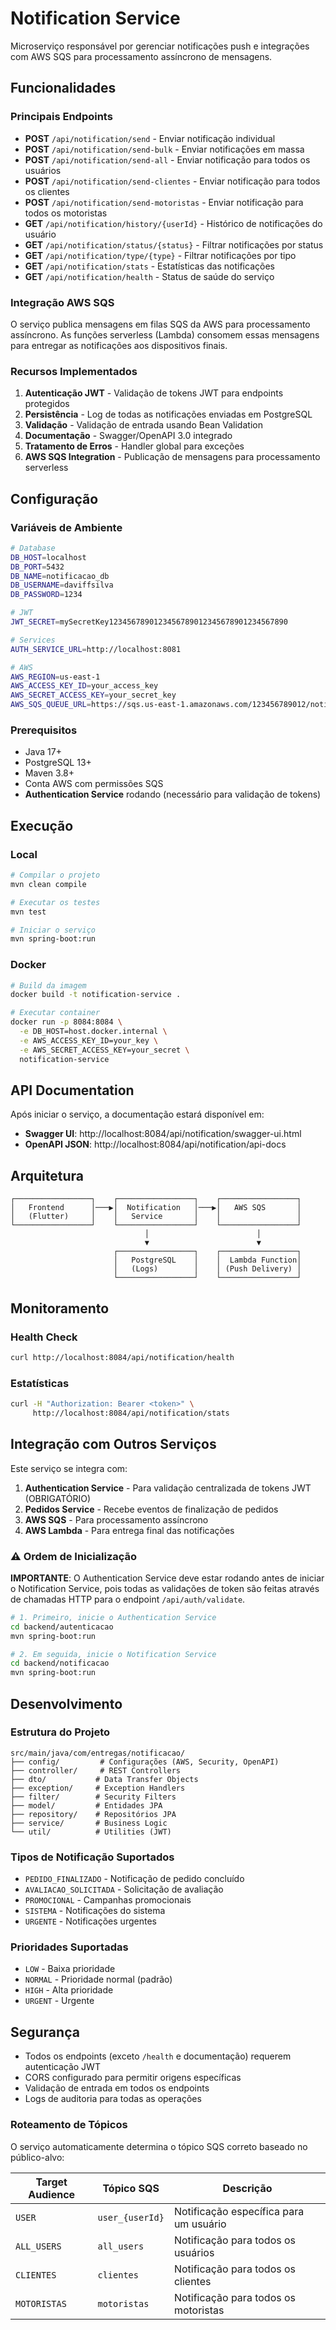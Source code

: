 # Notification Service

Microserviço responsável por gerenciar notificações push e integrações com AWS SQS para processamento assíncrono de mensagens.

## Funcionalidades

### Principais Endpoints

- **POST** `/api/notification/send` - Enviar notificação individual
- **POST** `/api/notification/send-bulk` - Enviar notificações em massa
- **POST** `/api/notification/send-all` - Enviar notificação para todos os usuários
- **POST** `/api/notification/send-clientes` - Enviar notificação para todos os clientes
- **POST** `/api/notification/send-motoristas` - Enviar notificação para todos os motoristas
- **GET** `/api/notification/history/{userId}` - Histórico de notificações do usuário
- **GET** `/api/notification/status/{status}` - Filtrar notificações por status
- **GET** `/api/notification/type/{type}` - Filtrar notificações por tipo
- **GET** `/api/notification/stats` - Estatísticas das notificações
- **GET** `/api/notification/health` - Status de saúde do serviço

### Integração AWS SQS

O serviço publica mensagens em filas SQS da AWS para processamento assíncrono. As funções serverless (Lambda) consomem essas mensagens para entregar as notificações aos dispositivos finais.

### Recursos Implementados

1. **Autenticação JWT** - Validação de tokens JWT para endpoints protegidos
2. **Persistência** - Log de todas as notificações enviadas em PostgreSQL
3. **Validação** - Validação de entrada usando Bean Validation
4. **Documentação** - Swagger/OpenAPI 3.0 integrado
5. **Tratamento de Erros** - Handler global para exceções
6. **AWS SQS Integration** - Publicação de mensagens para processamento serverless

## Configuração

### Variáveis de Ambiente

```bash
# Database
DB_HOST=localhost
DB_PORT=5432
DB_NAME=notificacao_db
DB_USERNAME=daviffsilva
DB_PASSWORD=1234

# JWT
JWT_SECRET=mySecretKey1234567890123456789012345678901234567890

# Services
AUTH_SERVICE_URL=http://localhost:8081

# AWS
AWS_REGION=us-east-1
AWS_ACCESS_KEY_ID=your_access_key
AWS_SECRET_ACCESS_KEY=your_secret_key
AWS_SQS_QUEUE_URL=https://sqs.us-east-1.amazonaws.com/123456789012/notification-queue
```

### Prerequisitos

- Java 17+
- PostgreSQL 13+
- Maven 3.8+
- Conta AWS com permissões SQS
- **Authentication Service** rodando (necessário para validação de tokens)

## Execução

### Local

```bash
# Compilar o projeto
mvn clean compile

# Executar os testes
mvn test

# Iniciar o serviço
mvn spring-boot:run
```

### Docker

```bash
# Build da imagem
docker build -t notification-service .

# Executar container
docker run -p 8084:8084 \
  -e DB_HOST=host.docker.internal \
  -e AWS_ACCESS_KEY_ID=your_key \
  -e AWS_SECRET_ACCESS_KEY=your_secret \
  notification-service
```

## API Documentation

Após iniciar o serviço, a documentação estará disponível em:
- **Swagger UI**: http://localhost:8084/api/notification/swagger-ui.html
- **OpenAPI JSON**: http://localhost:8084/api/notification/api-docs

## Arquitetura

```
┌─────────────────┐    ┌─────────────────┐    ┌─────────────────┐
│   Frontend      │───▶│  Notification   │───▶│   AWS SQS       │
│   (Flutter)     │    │   Service       │    │                 │
└─────────────────┘    └─────────────────┘    └─────────────────┘
                              │                        │
                              ▼                        ▼
                       ┌─────────────────┐    ┌─────────────────┐
                       │   PostgreSQL    │    │  Lambda Function│
                       │   (Logs)        │    │ (Push Delivery) │
                       └─────────────────┘    └─────────────────┘
```

## Monitoramento

### Health Check

```bash
curl http://localhost:8084/api/notification/health
```

### Estatísticas

```bash
curl -H "Authorization: Bearer <token>" \
     http://localhost:8084/api/notification/stats
```

## Integração com Outros Serviços

Este serviço se integra com:

1. **Authentication Service** - Para validação centralizada de tokens JWT (OBRIGATÓRIO)
2. **Pedidos Service** - Recebe eventos de finalização de pedidos
3. **AWS SQS** - Para processamento assíncrono
4. **AWS Lambda** - Para entrega final das notificações

### ⚠️ Ordem de Inicialização

**IMPORTANTE**: O Authentication Service deve estar rodando antes de iniciar o Notification Service, pois todas as validações de token são feitas através de chamadas HTTP para o endpoint `/api/auth/validate`.

```bash
# 1. Primeiro, inicie o Authentication Service
cd backend/autenticacao
mvn spring-boot:run

# 2. Em seguida, inicie o Notification Service
cd backend/notificacao
mvn spring-boot:run
```

## Desenvolvimento

### Estrutura do Projeto

```
src/main/java/com/entregas/notificacao/
├── config/         # Configurações (AWS, Security, OpenAPI)
├── controller/     # REST Controllers
├── dto/           # Data Transfer Objects
├── exception/     # Exception Handlers
├── filter/        # Security Filters
├── model/         # Entidades JPA
├── repository/    # Repositórios JPA
├── service/       # Business Logic
└── util/          # Utilities (JWT)
```

### Tipos de Notificação Suportados

- `PEDIDO_FINALIZADO` - Notificação de pedido concluído
- `AVALIACAO_SOLICITADA` - Solicitação de avaliação
- `PROMOCIONAL` - Campanhas promocionais
- `SISTEMA` - Notificações do sistema
- `URGENTE` - Notificações urgentes

### Prioridades Suportadas

- `LOW` - Baixa prioridade
- `NORMAL` - Prioridade normal (padrão)
- `HIGH` - Alta prioridade
- `URGENT` - Urgente

## Segurança

- Todos os endpoints (exceto `/health` e documentação) requerem autenticação JWT
- CORS configurado para permitir origens específicas
- Validação de entrada em todos os endpoints
- Logs de auditoria para todas as operações

### Roteamento de Tópicos

O serviço automaticamente determina o tópico SQS correto baseado no público-alvo:

| Target Audience | Tópico SQS | Descrição |
|-----------------|------------|-----------|
| `USER` | `user_{userId}` | Notificação específica para um usuário |
| `ALL_USERS` | `all_users` | Notificação para todos os usuários |
| `CLIENTES` | `clientes` | Notificação para todos os clientes |
| `MOTORISTAS` | `motoristas` | Notificação para todos os motoristas |